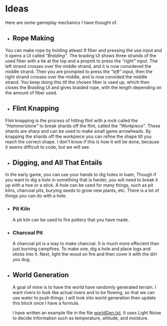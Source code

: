 # Ideas
Here are some gameplay mechanics I have thought of.

- ## Rope Making
You can make rope by holding atleast 9 fiber and pressing the use input and it opens a UI called *"Braiding"*.
The brading UI shows three strands of the used fiber with a tie at the top and a propmt to press the *"right"* input. The left strand crosses over the middle strand, and it is now considered the middle strand.
Then you are prompted to press the *"left"* input, then the right strand crosses over the middle, and is now consided the middle strand.
You keep doing this till the chosen fiber is used up, which then closes the Braiding UI and gives braided rope, with the length depending on the amount of fiber used.

- ## Flint Knapping
Flint knapping is the process of hitting flint with a rock called the *"Hammerstone"* to break shards off the flint, called the *"Workpiece"*. These shards are sharp and can be used to make small game arrowheads.
By knapping the shards off the workpiece you can refine the shape till you reach the correct shape. I don't know if this is how it will be done, because it seems difficult to code, but we will see.

- ## Digging, and All That Entails
In the early game, you can use your hands to dig holes in loam, Though if you want to dig a hole in something that is harder, you will need to break it up with a hoe or a stick. A hole can be used for many things, such as pit kilns, charcoal pits, burying seeds to grow new plants, etc. There is a lot of things you can do with a hole.
  + ### Pit Kiln
    A pit kiln can be used to fire pottery that you have made.
  + ### Charcoal Pit
    A charcoal pit is a way to make charcoal. It is much more effecient than just burning campfires. To make one, dig a hole and place logs and sticks into it. Next, light the wood on fire and then cover it with the dirt you dug.

- ## World Generation
  A goal of mine is to have the world have randomly generated terrain. I want rivers to look like actual rivers and to be flowing, so that we can use water to push things. I will look into world generation then update this block once I have a formula.
  
  I have written an example file in the file [worldGen.txt](worldGen.txt). It uses Light Noise to decide information such as temperature, altitude, and moisture.
